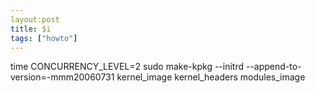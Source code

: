 ```yaml
---
layout:post
title: $i
tags: ["howto"]
---
```


 time CONCURRENCY_LEVEL=2 sudo make-kpkg --initrd --append-to-version=-mmm20060731 kernel_image kernel_headers modules_image

